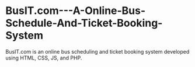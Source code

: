 # BusIT.com---A-Online-Bus-Schedule-And-Ticket-Booking-System
BusIT.com is an online bus scheduling and ticket booking system developed using HTML, CSS, JS, and PHP.
